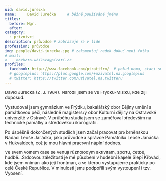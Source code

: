 ```yaml
---
uid: david.jurecka
name:     David Jurečka  	# běžně používáné jméno
titles:
  before: Mgr.
  after:
category:
  - priznivci
description: průvodce # zobrazuje se v lide
profession: průvodce
img: people/david-jurecka.jpg # zakomentuj radek dokud není fotka
# mail:
#  - marketa.ubikova@pirati.cz
profiles:
  facebook: https://www.facebook.com/piratifrm/  # pokud nema, staci smazat tuto radku
  # googleplus: https://plus.google.com/+uzivatel.na.googleplus
  # twitter: https://twitter.com/uzivatel.na.twitteru
---
```

David Jurečka (21.3. 1984). Narodil jsem se ve Frýdku-Místku, kde žiji doposud.

Vystudoval jsem gymnázium ve Frýdku, bakalářský obor Dějiny umění a památkovou péči, následně magisterský obor Kulturní dějiny na Ostravské univerzitě v Ostravě. V průběhu studia jsem se zaměřoval především na technické památky a středověkou ikonografii.

Po úspěšně dokončených studiích jsem začal pracovat pro brněnskou Nadaci Leoše Janáčka, jako průvodce a správce Památníku Leoše Janáčka v Hukvaldech, což je mou hlavní pracovní náplní dodnes.

Ve svém volném čase se věnuji různorodým aktivitám, sportu, četbě, hudbě…Srdcovou záležitostí je mé působení v hudební kapele Slepí Křováci, kde jsem vnímán jako její frontman, a se kterou vystupujeme prakticky po celé České Republice. V minulosti jsme podpořili svým vystoupení i tzv. Vyosení.
